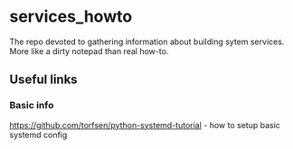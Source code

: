 # services_howto
The repo devoted to gathering information about building sytem services.
More like a dirty notepad than real how-to.

## Useful links

### Basic info
https://github.com/torfsen/python-systemd-tutorial - how to setup basic systemd config
